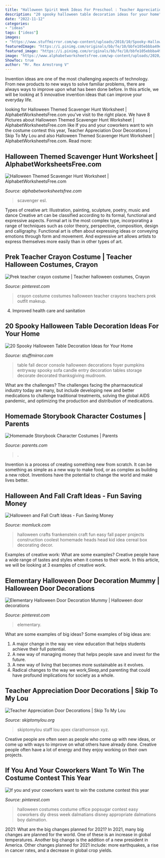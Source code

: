 ```yaml
---
title: "Halloween Spirit Week Ideas For Preschool : Teacher Appreciation Door Decorations"
description: "20 spooky halloween table decoration ideas for your home"
date: "2022-11-12"
categories:
- "ideas"
tags: ["ideas"]
images:
- "https://www.stuffmirror.com/wp-content/uploads/2018/10/Spooky-Halloween-Table-Decorations1.jpg"
featuredImage: "https://i.pinimg.com/originals/bb/fe/10/bbfe105ebbba49eba0c74dbcdce51227.jpg"
featured_image: "https://i.pinimg.com/originals/bb/fe/10/bbfe105ebbba49eba0c74dbcdce51227.jpg"
image: "https://www.alphabetworksheetsfree.com/wp-content/uploads/2020/11/halloween-scavenger-hunt-esl-worksheetterike-2.jpg"
ShowToc: true
author: "Mr. Rex Armstrong V"
---
```



Invention ideas are one of the most challenging aspects of technology. From new products to new ways to solve familiar problems, there are always ways to improve upon what has been done before. In this article, we will be looking at 5 innovative invention ideas that can improve your everyday life.

	

		
looking for Halloween Themed Scavenger Hunt Worksheet | AlphabetWorksheetsFree.com you've visit to the right place. We have 8 Pictures about Halloween Themed Scavenger Hunt Worksheet | AlphabetWorksheetsFree.com like If you and your coworkers want to win the costume contest this year, Teacher Appreciation Door Decorations | Skip To My Lou and also Halloween Themed Scavenger Hunt Worksheet | AlphabetWorksheetsFree.com. Read more:
		
    
## Halloween Themed Scavenger Hunt Worksheet | AlphabetWorksheetsFree.com

<img loading=lazy src="https://www.alphabetworksheetsfree.com/wp-content/uploads/2020/11/halloween-scavenger-hunt-esl-worksheetterike-2.jpg" onerror="this.onerror=null;this.src='https://tse1.mm.bing.net/th?id=OIP.iX5_rgjz95B3s62r6sV3YQHaKe&amp;pid=15.1';" alt="Halloween Themed Scavenger Hunt Worksheet | AlphabetWorksheetsFree.com">

_Source: alphabetworksheetsfree.com_

>scavenger esl. 

	

Types of creative art: Illustration, painting, sculpture, poetry, music and dance
Creative art can be classified according to its formal, functional and expressive aspects. Formal art is the most complex type, incorporating a range of techniques such as color theory, perspective, composition, design and calligraphy. Functional art is often about expressing ideas or conveying emotions through form and movement. And expressive art allows artists to express themselves more easily than in other types of art.

    
## Prek Teacher Crayon Costume | Teacher Halloween Costumes, Crayon

<img loading=lazy src="https://i.pinimg.com/736x/f9/4c/dc/f94cdcbcdf17fb019d433bb9273a26be--crayon-costume-crayons.jpg" onerror="this.onerror=null;this.src='https://tse1.mm.bing.net/th?id=OIP.d1jWhHswpK_V5QlsYW8nrQCoEs&amp;pid=15.1';" alt="Prek teacher crayon costume | Teacher halloween costumes, Crayon">

_Source: pinterest.com_

>crayon costume costumes halloween teacher crayons teachers prek outfit makeup. 

	

4. Improved health care and sanitation 

    
## 20 Spooky Halloween Table Decoration Ideas For Your Home

<img loading=lazy src="https://www.stuffmirror.com/wp-content/uploads/2018/10/Spooky-Halloween-Table-Decorations1.jpg" onerror="this.onerror=null;this.src='https://tse4.mm.bing.net/th?id=OIP.LUlH-ssvpnsah_YLajY5xwHaHD&amp;pid=15.1';" alt="20 Spooky Halloween Table Decoration Ideas for Your Home">

_Source: stuffmirror.com_

>table fall decor console halloween decorations foyer pumpkins entryway spooky sofa candle entry decoration tables storage decorate decorated thanksgiving mudroom. 

	

What are the challenges?
The challenges facing the pharmaceutical industry today are many, but include developing new and better medications to challenge traditional treatments, solving the global AIDS pandemic, and optimizing the production and distribution of medications.

    
## Homemade Storybook Character Costumes | Parents

<img loading=lazy src="https://images.parents.mdpcdn.com/sites/parents.com/files/styles/scale_1500_1500/public/little_red_riding_hood.jpg" onerror="this.onerror=null;this.src='https://tse3.mm.bing.net/th?id=OIP.9x9si6vM7eAKCkEr4XIPOQHaLH&amp;pid=15.1';" alt="Homemade Storybook Character Costumes | Parents">

_Source: parents.com_

>. 

	

Invention is a process of creating something new from scratch. It can be something as simple as a new way to make food, or as complex as building a new robot. Inventions have the potential to change the world and make lives better.

    
## Halloween And Fall Craft Ideas - Fun Saving Money

<img loading=lazy src="https://1.bp.blogspot.com/-7f19jU7ae-A/TpBg3Gc5bSI/AAAAAAAAGck/xV7mj732wsk/s1600/DSC03794.jpg" onerror="this.onerror=null;this.src='https://tse4.mm.bing.net/th?id=OIP.LFHL9Y18MzMv0GyZq-tLtAHaNK&amp;pid=15.1';" alt="Halloween and Fall Craft Ideas - Fun Saving Money">

_Source: momluck.com_

>halloween crafts frankenstein craft fun easy fall paper projects construction coolest homemade heads head kid idea cereal box decorating decor. 

	

Examples of creative work: What are some examples?
Creative people have a wide range of tastes and styles when it comes to their work. In this article, we will be looking at 3 examples of creative work.

    
## Elementary Halloween Door Decoration Mummy | Halloween Door Decorations

<img loading=lazy src="https://i.pinimg.com/originals/bb/fe/10/bbfe105ebbba49eba0c74dbcdce51227.jpg" onerror="this.onerror=null;this.src='https://tse3.mm.bing.net/th?id=OIP.hPH7YI4WpSNtegLnlzh42wHaJ4&amp;pid=15.1';" alt="Elementary Halloween Door Decoration Mummy | Halloween door decorations">

_Source: pinterest.com_

>elementary. 

	

What are some examples of big ideas?
Some examples of big ideas are: 
1. A major change in the way we view education that helps students achieve their full potential. 
2. A new way of managing money that helps people save and invest for the future. 
3. A new way of living that becomes more sustainable as it evolves. 
4. Radical changes to the way we work,Sleep,and parenting that could have profound implications for society as a whole.

    
## Teacher Appreciation Door Decorations | Skip To My Lou

<img loading=lazy src="https://www.skiptomylou.org/wp-content/uploads/2009/04/teacherappreciationdoor6-1.jpg" onerror="this.onerror=null;this.src='https://tse2.mm.bing.net/th?id=OIP.mWQPh92M7gF80-2OKlVBUwAAAA&amp;pid=15.1';" alt="Teacher Appreciation Door Decorations | Skip To My Lou">

_Source: skiptomylou.org_

>skiptomylou staff lou apex clarathomson xyz. 

	

Creative people are often seen as people who come up with new ideas, or come up with ways to improve on what others have already done. Creative people often have a lot of energy and they enjoy working on their own projects.

    
## If You And Your Coworkers Want To Win The Costume Contest This Year

<img loading=lazy src="https://i.pinimg.com/736x/4b/5e/38/4b5e38ed7856051050fd7f79aa2c8d96.jpg" onerror="this.onerror=null;this.src='https://tse1.mm.bing.net/th?id=OIP.76i9lw9MjCNfdKFtKdMZkAHaHa&amp;pid=15.1';" alt="If you and your coworkers want to win the costume contest this year">

_Source: pinterest.com_

>halloween costumes costume office popsugar contest easy coworkers diy dress week dalmatians disney appropriate dalmations boy dalmation. 

	

2021: What are the big changes planned for 2021?
In 2021, many big changes are planned for the world. One of these is an increase in global temperatures. Another big change is the addition of a new president in America. Other changes planned for 2021 include: more earthquakes, a rise in cancer rates, and a decrease in global crop yields.

